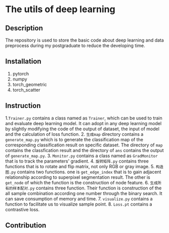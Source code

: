 # The utils of deep learning
## Description
The repository is used to store the basic code about deep learning and data preprocess during my postgraduate to reduce the developing time.
## Installation
1. pytorch  
2. numpy  
3. torch_geometric  
4. torch_scatter

## Instruction
1.`Trainer.py` contains a class named as `Trainer`, which can be used to train and evaluate deep learning model. It can adopt in any deep learning model by slightly modifying the code of the output of dataset, the input of model and the calculation of loss function.
2. `生成map` directory contains a `generate_map.py` which is to generate the classification map of the corresponding classification result on specific dataset. The directory of `map` contains the classfication result and the directory of `ans` contains the output of `generate_map.py`.
3. `Monitor.py` contains a class named as `GradMonitor` that is to track the parameters' gradient.
4. `旋转矩阵.py` contains three functions that is to rotate and flip matrix, not only RGB or gray image.
5. `构造图.py` contains two functions. one is `get_edge_index` that is to gain adjacent relationship according to superpixel segmentation result. The other is `get_node` of which the function is the construction of node feature.
6. `生成所有的样本配对.py` contains three function. Their function is construction of the all sample combination according one number through the binary search. It can save consumption of memory and time.
7. `visualize.py` contains a function to facilitate us to visualize sample point.
8. `Loss.pt` contains a contrastive loss.
## Contribution
